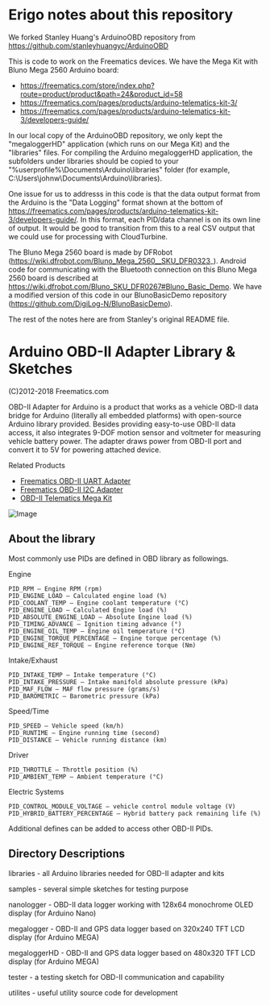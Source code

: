 Erigo notes about this repository
=================================

We forked Stanley Huang's ArduinoOBD repository from https://github.com/stanleyhuangyc/ArduinoOBD

This is code to work on the Freematics devices. We have the Mega Kit with Bluno Mega 2560 Arduino board:
* https://freematics.com/store/index.php?route=product/product&path=24&product_id=58
* https://freematics.com/pages/products/arduino-telematics-kit-3/
* https://freematics.com/pages/products/arduino-telematics-kit-3/developers-guide/

In our local copy of the ArduinoOBD repository, we only kept the "megaloggerHD" application (which runs on our Mega Kit) and the "libraries" files. For compiling the Arduino megaloggerHD application, the subfolders under libraries should be copied to your "%userprofile%\Documents\Arduino\libraries" folder (for example, C:\Users\johnw\Documents\Arduino\libraries).

One issue for us to addresss in this code is that the data output format from the Arduino is the "Data Logging" format shown at the bottom of https://freematics.com/pages/products/arduino-telematics-kit-3/developers-guide/. In this format, each PID/data channel is on its own line of output. It would be good to transition from this to a real CSV output that we could use for processing with CloudTurbine.

The Bluno Mega 2560 board is made by DFRobot (https://wiki.dfrobot.com/Bluno_Mega_2560__SKU_DFR0323_). Android code for communicating with the Bluetooth connection on this Bluno Mega 2560 board is described at https://wiki.dfrobot.com/Bluno_SKU_DFR0267#Bluno_Basic_Demo. We have a modified version of this code in our BlunoBasicDemo repository (https://github.com/DigiLog-N/BlunoBasicDemo).

The rest of the notes here are from Stanley's original README file.

Arduino OBD-II Adapter Library & Sketches
=========================================

(C)2012-2018 Freematics.com

OBD-II Adapter for Arduino is a product that works as a vehicle OBD-II data bridge for Arduino (literally all embedded platforms) with open-source Arduino library provided. Besides providing easy-to-use OBD-II data access, it also integrates 9-DOF motion sensor and voltmeter for measuring vehicle battery power. The adapter draws power from OBD-II port and convert it to 5V for powering attached device.

Related Products

* [Freematics OBD-II UART Adapter](https://freematics.com/pages/products/freematics-obd-ii-uart-adapter-mk2/)
* [Freematics OBD-II I2C Adapter](https://freematics.com/pages/products/arduino-obd-adapter/)
* [OBD-II Telematics Mega Kit](https://freematics.com/pages/products/arduino-telematics-kit-3/)

![Image](http://www.arduinodev.com/wp-content/uploads/2012/03/obdkit1-150x150.jpg)

About the library
-----------------
Most commonly use PIDs are defined in OBD library as followings.

Engine

    PID_RPM – Engine RPM (rpm)
    PID_ENGINE_LOAD – Calculated engine load (%)
    PID_COOLANT_TEMP – Engine coolant temperature (°C)
    PID_ENGINE_LOAD – Calculated Engine load (%)
    PID_ABSOLUTE_ENGINE_LOAD – Absolute Engine load (%)
    PID_TIMING_ADVANCE – Ignition timing advance (°)
    PID_ENGINE_OIL_TEMP – Engine oil temperature (°C)
    PID_ENGINE_TORQUE_PERCENTAGE – Engine torque percentage (%)
    PID_ENGINE_REF_TORQUE – Engine reference torque (Nm)

Intake/Exhaust

    PID_INTAKE_TEMP – Intake temperature (°C)
    PID_INTAKE_PRESSURE – Intake manifold absolute pressure (kPa)
    PID_MAF_FLOW – MAF flow pressure (grams/s)
    PID_BAROMETRIC – Barometric pressure (kPa)

Speed/Time

    PID_SPEED – Vehicle speed (km/h)
    PID_RUNTIME – Engine running time (second)
    PID_DISTANCE – Vehicle running distance (km)

Driver

    PID_THROTTLE – Throttle position (%)
    PID_AMBIENT_TEMP – Ambient temperature (°C)

Electric Systems

    PID_CONTROL_MODULE_VOLTAGE – vehicle control module voltage (V)
    PID_HYBRID_BATTERY_PERCENTAGE – Hybrid battery pack remaining life (%)

Additional defines can be added to access other OBD-II PIDs.

Directory Descriptions
----------------------

libraries - all Arduino libraries needed for OBD-II adapter and kits

samples - several simple sketches for testing purpose

nanologger - OBD-II data logger working with 128x64 monochrome OLED display (for Arduino Nano)

megalogger - OBD-II and GPS data logger based on 320x240 TFT LCD display (for Arduino MEGA)

megaloggerHD - OBD-II and GPS data logger based on 480x320 TFT LCD display (for Arduino MEGA)

tester - a testing sketch for OBD-II communication and capability

utilites - useful utility source code for development

